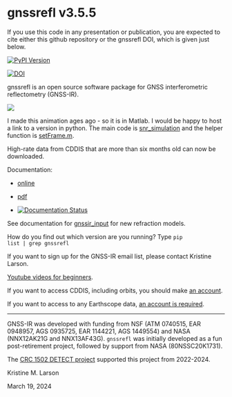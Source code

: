 # gnssrefl v3.5.5 

If you use this code in any presentation or publication, you are expected to cite either 
this github repository or the gnssrefl DOI, which is given just below.

[![PyPI Version](https://img.shields.io/pypi/v/gnssrefl.svg)](https://pypi.python.org/pypi/gnssrefl) 

[![DOI](https://zenodo.org/badge/doi/10.5281/zenodo.5601494.svg)](http://dx.doi.org/10.5281/zenodo.5601494) 


gnssrefl is an open source software package for GNSS interferometric reflectometry (GNSS-IR). 

![](docs/myAnimation.gif)

I made this animation ages ago - so it is in Matlab.  I would be happy to host a link to 
a version in python.  The main code is [snr_simulation](docs/pages/snr_simulation.m) 
and the helper function is [setFrame.m](docs/pages/set_Frame.m). 

High-rate data from CDDIS that are more than six months old can now be downloaded.

Documentation:

- [online](https://gnssrefl.readthedocs.io/en/latest/)

- [pdf](https://gnssrefl.readthedocs.io/_/downloads/en/latest/pdf/)

- [![Documentation Status](https://readthedocs.org/projects/gnssrefl/badge/?version=latest)](https://gnssrefl.readthedocs.io/en/latest/?badge=latest)

See documentation for [gnssir_input](https://gnssrefl.readthedocs.io/en/latest/api/gnssrefl.gnssir_input.html) for new refraction models.

How do you find out which version are you running? Type <code>pip list | grep gnssrefl</code>

If you want to sign up for the GNSS-IR email list, please contact Kristine Larson.

[Youtube videos for beginners](https://www.youtube.com/channel/UCC1NW5oS7liG7C8NBK148Bg).

If you want to access CDDIS, including orbits, you should make [an account](https://urs.earthdata.nasa.gov/users/new).

If you want to access to any Earthscope data, [an account is required](https://data-idm.unavco.org/user/profile/login).

<HR> 

GNSS-IR was developed with funding from NSF (ATM 0740515, EAR 0948957, AGS 0935725, EAR 1144221, AGS 1449554) and 
NASA (NNX12AK21G and NNX13AF43G). <code>gnssrefl</code> was initially developed 
as a fun post-retirement project, followed by support from NASA (80NSSC20K1731).

The [CRC 1502 DETECT project](https://sfb1502.de/) supported this project from 2022-2024.

Kristine M. Larson

March 19, 2024


